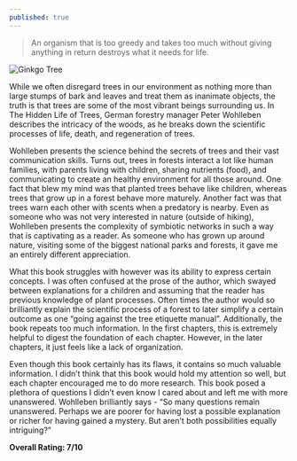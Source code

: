```yaml
---
published: true
---
```

> An organism that is too greedy and takes too much without giving anything in return destroys what it needs for life.

![Ginkgo Tree](https://static01.nyt.com/images/2015/11/01/nyregion/01NATURE/01NATURE-jumbo.jpg?quality=90&auto=webp)

While we often disregard trees in our environment as nothing more than large stumps of bark and leaves and treat them as inanimate objects, the truth is that trees are some of the most vibrant beings surrounding us. In The Hidden Life of Trees, German forestry manager Peter Wohlleben describes the intricacy of the woods, as he breaks down the scientific processes of life, death, and regeneration of trees.

Wohlleben presents the science behind the secrets of trees and their vast communication skills. Turns out, trees in forests interact a lot like human families, with parents living with children, sharing nutrients (food), and communicating to create an healthy environment for all those around. One fact that blew my mind was that planted trees behave like children, whereas trees that grow up in a forest behave more maturely. Another fact was that trees warn each other with scents when a predatory is nearby. Even as someone who was not very interested in nature (outside of hiking), Wohlleben presents the complexity of symbiotic networks in such a way that is captivating as a reader. As someone who has grown up around nature, visiting some of the biggest national parks and forests, it gave me an entirely different appreciation.

What this book struggles with however was its ability to express certain concepts. I was often confused at the prose of the author, which swayed between explanations for a children and assuming that the reader has previous knowledge of plant processes. Often times the author would so brilliantly explain the scientific process of a forest to later simplify a certain outcome as one “going against the tree etiquette manual”. Additionally, the book repeats too much information. In the first chapters, this is extremely helpful to digest the foundation of each chapter. However, in the later chapters, it just feels like a lack of organization.

Even though this book certainly has its flaws, it contains so much valuable information. I didn’t think that this book would hold my attention so well, but each chapter encouraged me to do more research. This book posed a plethora of questions I didn’t even know I cared about and left me with more unanswered. Wohlleben brilliantly says - “So many questions remain unanswered. Perhaps we are poorer for having lost a possible explanation or richer for having gained a mystery. But aren't both possibilities equally intriguing?”

**Overall Rating: 7/10**
